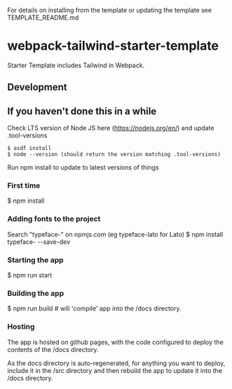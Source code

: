 For details on installing from the template or updating the template see TEMPLATE_README.md

# webpack-tailwind-starter-template
Starter Template includes Tailwind in Webpack.

## Development

## If you haven't done this in a while

Check LTS version of Node JS here (https://nodejs.org/en/) and update .tool-versions
    
    $ asdf install
    $ node --version (should return the version matching .tool-versions)

Run npm install to update to latest versions of things    


### First time

$ npm install

### Adding fonts to the project

Search "typeface-<fontname>" on npmjs.com  (eg typeface-lato for Lato)
$ npm install typeface-<fontname> --save-dev

### Starting the app

$ npm run start

### Building the app

$ npm run build   # will 'compile' app into the /docs directory.

### Hosting

The app is hosted on github pages, with the code configured to deploy the contents of the /docs directory. 

As the docs directory is auto-regenerated, for anything you want to deploy, include it in the /src directory and then rebuild the app to update it into the /docs directory.